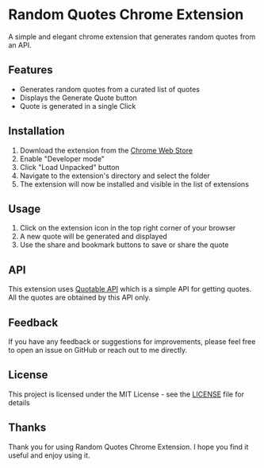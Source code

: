 # Random Quotes Chrome Extension
A simple and elegant chrome extension that generates random quotes from an API.

## Features
- Generates random quotes from a curated list of quotes
- Displays the Generate Quote button
- Quote is generated in a single Click

## Installation
1. Download the extension from the [Chrome Web Store](https://chrome.google.com/webstore/detail/random-quotes/your-extension-id)
2. Enable "Developer mode"
3. Click "Load Unpacked" button
4. Navigate to the extension's directory and select the folder
5. The extension will now be installed and visible in the list of extensions

## Usage
1. Click on the extension icon in the top right corner of your browser
2. A new quote will be generated and displayed
3. Use the share and bookmark buttons to save or share the quote

## API
This extension uses [Quotable API](https://github.com/lukePeavey/quotable)  which is a simple API for getting quotes. All the quotes are obtained by this API only.

## Feedback
If you have any feedback or suggestions for improvements, please feel free to open an issue on GitHub or reach out to me directly.

## License
This project is licensed under the MIT License - see the [LICENSE](LICENSE) file for details

## Thanks
Thank you for using Random Quotes Chrome Extension. I hope you find it useful and enjoy using it.
